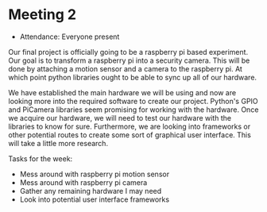 # Meeting 2

- Attendance: Everyone present

Our final project is officially going to be a raspberry pi based experiment. Our goal is to
transform a raspberry pi into a security camera. This will be done by attaching a motion sensor and a camera to the raspberry pi. At which point python libraries ought to be able to sync up all of our hardware. 

We have established the main hardware we will be using and now are looking more into the required
software to create our project. Python's GPIO and PiCamera libraries seem promising for working with the hardware. Once we acquire our hardware, we will need to test our hardware with the libraries to know for sure. Furthermore, we are looking into frameworks or other potential routes to create some sort of graphical user interface. This will take a little more research.

Tasks for the week:
- Mess around with raspberry pi motion sensor
- Mess around with raspberry pi camera
- Gather any remaining hardware I may need
- Look into potential user interface frameworks

